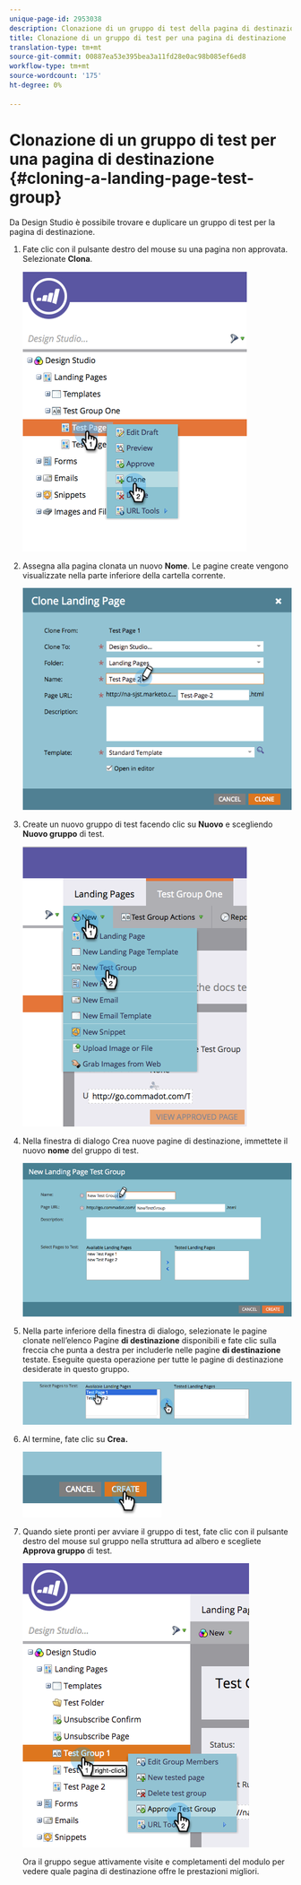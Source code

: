 ```yaml
---
unique-page-id: 2953038
description: Clonazione di un gruppo di test della pagina di destinazione - Marketo Docs - Documentazione del prodotto
title: Clonazione di un gruppo di test per una pagina di destinazione
translation-type: tm+mt
source-git-commit: 00887ea53e395bea3a11fd28e0ac98b085ef6ed8
workflow-type: tm+mt
source-wordcount: '175'
ht-degree: 0%

---
```



# Clonazione di un gruppo di test per una pagina di destinazione {#cloning-a-landing-page-test-group}

Da Design Studio è possibile trovare e duplicare un gruppo di test per la pagina di destinazione.

1. Fate clic con il pulsante destro del mouse su una pagina non approvata. Selezionate **Clona**.

   ![](assets/image2015-4-27-15-3a11-3a24.png)

1. Assegna alla pagina clonata un nuovo **Nome**. Le pagine create vengono visualizzate nella parte inferiore della cartella corrente.

   ![](assets/image2015-4-27-16-3a10-3a10.png)

1. Create un nuovo gruppo di test facendo clic su **Nuovo** e scegliendo **Nuovo gruppo** di test.

   ![](assets/image2015-4-27-15-3a49-3a54.png)

1. Nella finestra di dialogo Crea nuove pagine di destinazione, immettete il nuovo **nome** del gruppo di test.

   ![](assets/image2015-4-27-15-3a58-3a13.png)

1. Nella parte inferiore della finestra di dialogo, selezionate le pagine clonate nell’elenco Pagine **di destinazione** disponibili e fate clic sulla freccia che punta a destra per includerle nelle pagine **di destinazione** testate. Eseguite questa operazione per tutte le pagine di destinazione desiderate in questo gruppo.

   ![](assets/image2015-4-27-16-3a3-3a22.png)

1. Al termine, fate clic su **Crea.**

   ![](assets/image2015-4-27-16-3a7-3a50.png)

1. Quando siete pronti per avviare il gruppo di test, fate clic con il pulsante destro del mouse sul gruppo nella struttura ad albero e scegliete **Approva gruppo** di test.

   ![](assets/image2015-4-27-16-3a19-3a10.png)

   Ora il gruppo segue attivamente visite e completamenti del modulo per vedere quale pagina di destinazione offre le prestazioni migliori.

